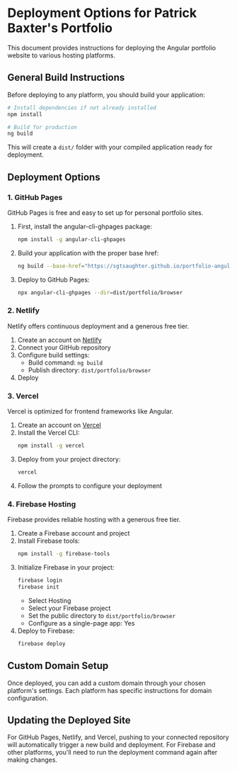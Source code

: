 # Deployment Options for Patrick Baxter's Portfolio

This document provides instructions for deploying the Angular portfolio website to various hosting platforms.

## General Build Instructions

Before deploying to any platform, you should build your application:

```bash
# Install dependencies if not already installed
npm install

# Build for production
ng build
```

This will create a `dist/` folder with your compiled application ready for deployment.

## Deployment Options

### 1. GitHub Pages

GitHub Pages is free and easy to set up for personal portfolio sites.

1. First, install the angular-cli-ghpages package:
   ```bash
   npm install -g angular-cli-ghpages
   ```

2. Build your application with the proper base href:
   ```bash
   ng build --base-href="https://sgtsaughter.github.io/portfolio-angular/"
   ```

3. Deploy to GitHub Pages:
   ```bash
   npx angular-cli-ghpages --dir=dist/portfolio/browser
   ```

### 2. Netlify

Netlify offers continuous deployment and a generous free tier.

1. Create an account on [Netlify](https://netlify.com)
2. Connect your GitHub repository
3. Configure build settings:
   - Build command: `ng build`
   - Publish directory: `dist/portfolio/browser`
4. Deploy

### 3. Vercel

Vercel is optimized for frontend frameworks like Angular.

1. Create an account on [Vercel](https://vercel.com)
2. Install the Vercel CLI:
   ```bash
   npm install -g vercel
   ```
3. Deploy from your project directory:
   ```bash
   vercel
   ```
4. Follow the prompts to configure your deployment

### 4. Firebase Hosting

Firebase provides reliable hosting with a generous free tier.

1. Create a Firebase account and project
2. Install Firebase tools:
   ```bash
   npm install -g firebase-tools
   ```
3. Initialize Firebase in your project:
   ```bash
   firebase login
   firebase init
   ```
   - Select Hosting
   - Select your Firebase project
   - Set the public directory to `dist/portfolio/browser`
   - Configure as a single-page app: Yes
4. Deploy to Firebase:
   ```bash
   firebase deploy
   ```

## Custom Domain Setup

Once deployed, you can add a custom domain through your chosen platform's settings. Each platform has specific instructions for domain configuration.

## Updating the Deployed Site

For GitHub Pages, Netlify, and Vercel, pushing to your connected repository will automatically trigger a new build and deployment. For Firebase and other platforms, you'll need to run the deployment command again after making changes.
